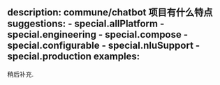 description: commune/chatbot 项目有什么特点
suggestions:
    - special.allPlatform
    - special.engineering
    - special.compose
    - special.configurable
    - special.nluSupport
    - special.production
examples:
---

稍后补充.